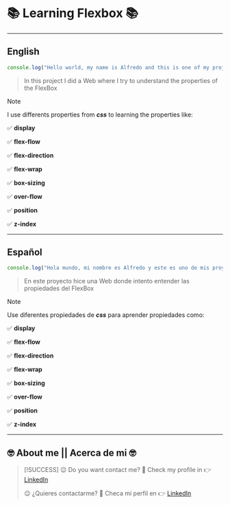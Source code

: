 # :books: Learning Flexbox :books: #

---
## English
```javascript
console.log("Hello world, my name is Alfredo and this is one of my projects"); 

```
> In this project I did a Web where I try to understand the properties of the FlexBox

>[!NOTE]
>I use differents properties from ***css*** to learning the properties like:
>
>:white_check_mark: **display**
>
>:white_check_mark: **flex-flow**
>
>:white_check_mark: **flex-direction**
>
>:white_check_mark: **flex-wrap**
>
>:white_check_mark: **box-sizing**
>
>:white_check_mark: **over-flow**
>
>:white_check_mark: **position**
>
>:white_check_mark: **z-index**

---

## Español
```javascript
console.log("Hola mundo, mi nombre es Alfredo y este es uno de mis proyectos"); 

```
> En este proyecto hice una Web donde intento entender las propiedades del FlexBox

> [!NOTE]
> Use diferentes propiedades de ***css*** para aprender propiedades como:
>
> :white_check_mark: **display**
>
> :white_check_mark: **flex-flow**
>
> :white_check_mark: **flex-direction**
>
> :white_check_mark: **flex-wrap**
>
> :white_check_mark: **box-sizing**
>
> :white_check_mark: **over-flow**
>
> :white_check_mark: **position**
>
> :white_check_mark: **z-index**

---

## :nerd_face: **About me** || **Acerca de mi** :nerd_face:
> [!SUCCESS]
> :wink: Do you want contact me? :eyes: Check my profile in :point_right: [LinkedIn](https://www.linkedin.com/in/alfredo-rodríguez-orenday-73a14a215/ "Alfredo Rdz O")  
>
> :wink: ¿Quieres contactarme? :eyes: Checa mi perfil en :point_right: [LinkedIn](https://www.linkedin.com/in/alfredo-rodríguez-orenday-73a14a215/ "Alfredo Rdz O") 